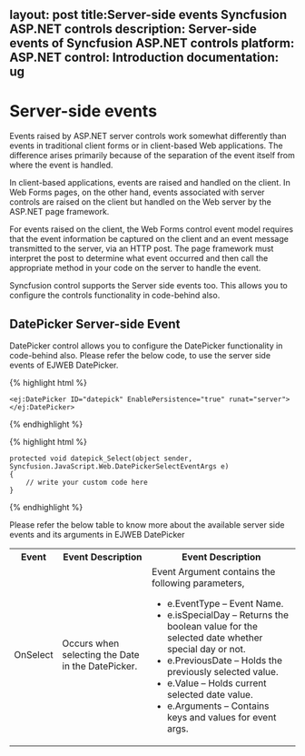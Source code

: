 layout: post
title:Server-side events Syncfusion ASP.NET controls
description: Server-side events of Syncfusion ASP.NET controls
platform: ASP.NET
control: Introduction
documentation: ug
---

# Server-side events

Events raised by ASP.NET server controls work somewhat differently than events in traditional client forms or in client-based Web applications. The difference arises primarily because of the separation of the event itself from where the event is handled.

In client-based applications, events are raised and handled on the client. In Web Forms pages, on the other hand, events associated with server controls are raised on the client but handled on the Web server by the ASP.NET page framework.

For events raised on the client, the Web Forms control event model requires that the event information be captured on the client and an event message transmitted to the server, via an HTTP post. The page framework must interpret the post to determine what event occurred and then call the appropriate method in your code on the server to handle the event.

Syncfusion control supports the Server side events too. This allows you to configure the controls functionality in code-behind also. 

## DatePicker Server-side Event 

DatePicker control allows you to configure the DatePicker functionality in code-behind also. Please refer the below code, to use the server side events of EJWEB DatePicker.

{% highlight html %}

    <ej:DatePicker ID="datepick" EnablePersistence="true" runat="server"></ej:DatePicker>

{% endhighlight %}

{% highlight html %}

    protected void datepick_Select(object sender, Syncfusion.JavaScript.Web.DatePickerSelectEventArgs e) 
    { 
        // write your custom code here 
    }

{% endhighlight %}

Please refer the below table to know more about the available server side events and its arguments in EJWEB DatePicker

<table> <tr> <th> Event</th><th> Event Description</th><th> Event Description</th></tr> <tr> <td> OnSelect</td><td> Occurs when selecting the Date in the DatePicker.</td><td> Event Argument contains the following parameters, <ul> <li>e.EventType – Event Name.</li> <li>e.isSpecialDay – Returns the boolean value for the selected date whether special day or not.</li> <li>e.PreviousDate – Holds the previously selected value.</li> <li>e.Value – Holds current selected date value.</li> <li>e.Arguments – Contains keys and values for event args.</li> </ul></td></tr> </table>
